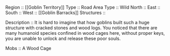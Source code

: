 Region :: [[Goblin Territory]]
Type :: Road
Area Type :: Wild
North ::
East :: 
South :: 
West :: [[Goblin Barracks]]
Structures ::

Description :: It is hard to imagine that how goblins built such a huge structure with cracked stones and wood logs. You noticed that there are many humanoid species confined in wood cages here, without proper keys, you are unable to unlock and release these poor souls.

Mobs :: A Wood Cage